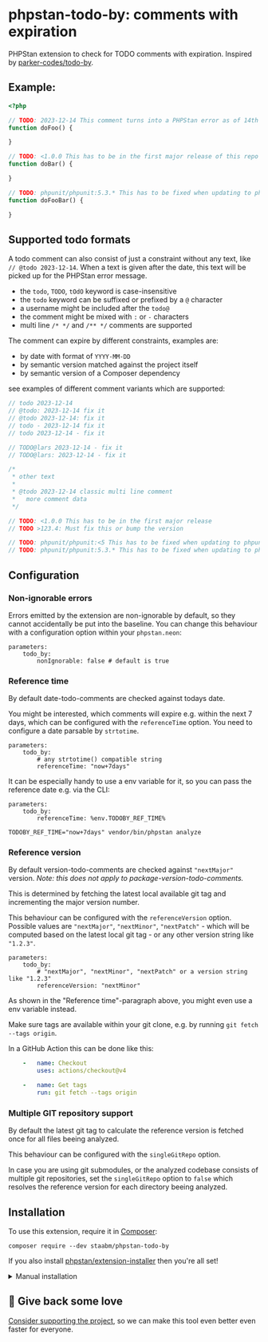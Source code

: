 # phpstan-todo-by: comments with expiration

PHPStan extension to check for TODO comments with expiration.
Inspired by [parker-codes/todo-by](https://github.com/parker-codes/todo_by).


## Example:

```php
<?php

// TODO: 2023-12-14 This comment turns into a PHPStan error as of 14th december 2023
function doFoo() {

}

// TODO: <1.0.0 This has to be in the first major release of this repo
function doBar() {

}

// TODO: phpunit/phpunit:5.3.* This has to be fixed when updating to phpunit 5.3.*
function doFooBar() {

}

```

## Supported todo formats

A todo comment can also consist of just a constraint without any text, like `// @todo 2023-12-14`.
When a text is given after the date, this text will be picked up for the PHPStan error message.

- the `todo`, `TODO`, `tOdO` keyword is case-insensitive
- the `todo` keyword can be suffixed or prefixed by a `@` character
- a username might be included after the `todo@`
- the comment might be mixed with `:` or `-` characters
- multi line `/* */` and `/** */` comments are supported

The comment can expire by different constraints, examples are:
- by date with format of `YYYY-MM-DD`
- by semantic version matched against the project itself
- by semantic version of a Composer dependency

see examples of different comment variants which are supported:

```php
// todo 2023-12-14
// @todo: 2023-12-14 fix it
// @todo 2023-12-14: fix it
// todo - 2023-12-14 fix it
// todo 2023-12-14 - fix it

// TODO@lars 2023-12-14 - fix it
// TODO@lars: 2023-12-14 - fix it

/*
 * other text
 *
 * @todo 2023-12-14 classic multi line comment
 *   more comment data
 */

// TODO: <1.0.0 This has to be in the first major release
// TODO >123.4: Must fix this or bump the version

// TODO: phpunit/phpunit:<5 This has to be fixed when updating to phpunit 5.x
// TODO: phpunit/phpunit:5.3.* This has to be fixed when updating to phpunit 5.3.*
```

## Configuration


### Non-ignorable errors

Errors emitted by the extension are non-ignorable by default, so they cannot accidentally be put into the baseline.
You can change this behaviour with a configuration option within your `phpstan.neon`:

```neon
parameters:
    todo_by:
        nonIgnorable: false # default is true
```


### Reference time

By default date-todo-comments are checked against todays date.

You might be interested, which comments will expire e.g. within the next 7 days, which can be configured with the `referenceTime` option.
You need to configure a date parsable by `strtotime`.

```neon
parameters:
    todo_by:
        # any strtotime() compatible string
        referenceTime: "now+7days"
```

It can be especially handy to use a env variable for it, so you can pass the reference date e.g. via the CLI:

```neon
parameters:
    todo_by:
        referenceTime: %env.TODOBY_REF_TIME%
```

`TODOBY_REF_TIME="now+7days" vendor/bin/phpstan analyze`


### Reference version

By default version-todo-comments are checked against `"nextMajor"` version.
_Note: this does not apply to package-version-todo-comments._

This is determined by fetching the latest local available git tag and incrementing the major version number.

This behaviour can be configured with the `referenceVersion` option.
Possible values are `"nextMajor"`, `"nextMinor"`, `"nextPatch"` - which will be computed based on the latest local git tag - or any other version string like `"1.2.3"`.

```neon
parameters:
    todo_by:
        # "nextMajor", "nextMinor", "nextPatch" or a version string like "1.2.3"
        referenceVersion: "nextMinor"
```

As shown in the "Reference time"-paragraph above, you might even use a env variable instead.

Make sure tags are available within your git clone, e.g. by running `git fetch --tags origin`.

In a GitHub Action this can be done like this:

```yaml
    -   name: Checkout
        uses: actions/checkout@v4

    -   name: Get tags
        run: git fetch --tags origin
```


### Multiple GIT repository support

By default the latest git tag to calculate the reference version is fetched once for all files beeing analyzed.

This behaviour can be configured with the `singleGitRepo` option.

In case you are using git submodules, or the analyzed codebase consists of multiple git repositories,
set the `singleGitRepo` option to `false` which resolves the reference version for each directory beeing analyzed.


## Installation

To use this extension, require it in [Composer](https://getcomposer.org/):

```
composer require --dev staabm/phpstan-todo-by
```

If you also install [phpstan/extension-installer](https://github.com/phpstan/extension-installer) then you're all set!

<details>
  <summary>Manual installation</summary>

If you don't want to use `phpstan/extension-installer`, include extension.neon in your project's PHPStan config:

```
includes:
    - vendor/staabm/phpstan-todo-by/extension.neon
```

</details>

## 💌 Give back some love

[Consider supporting the project](https://github.com/sponsors/staabm), so we can make this tool even better even faster for everyone.
